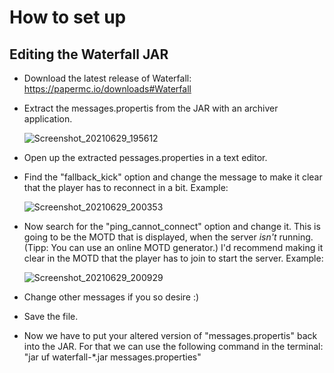 # How to set up
## Editing the Waterfall JAR
- Download the latest release of Waterfall: https://papermc.io/downloads#Waterfall
- Extract the messages.propertis from the JAR with an archiver application.

   ![Screenshot_20210629_195612](https://user-images.githubusercontent.com/33175205/123845085-10d68680-d914-11eb-8d09-160bd86f9f3d.png)
   
- Open up the extracted pessages.properties in a text editor. 
- Find the "fallback_kick" option and change the message to make it clear that the player has to reconnect in a bit. Example:

   ![Screenshot_20210629_200353](https://user-images.githubusercontent.com/33175205/123845997-239d8b00-d915-11eb-9e30-c80b66317e56.png)
- Now search for the "ping_cannot_connect" option and change it. This is going to be the MOTD that is displayed, when the server _isn't_ running. (Tipp: You can use an online MOTD generator.) I'd recommend making it clear in the MOTD that the player has to join to start the server. Example:

   ![Screenshot_20210629_200929](https://user-images.githubusercontent.com/33175205/123846635-eb4a7c80-d915-11eb-81d6-e96d74f1229f.png)
- Change other messages if you so desire :)
- Save the file.
- Now we have to put your altered version of "messages.propertis" back into the JAR. For that we can use the following command in the terminal: "jar uf waterfall-*.jar messages.properties"

